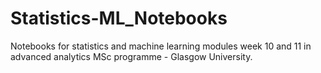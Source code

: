 # Statistics-ML_Notebooks
Notebooks for statistics and machine learning modules week 10 and 11 in advanced analytics MSc programme - Glasgow University. 
